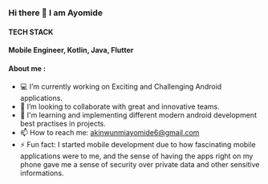 ### Hi there 👋 I am Ayomide
#### TECH STACK
#### Mobile Engineer,   Kotlin,   Java,  Flutter
<!--
**Stephenayor/Stephenayor** is a ✨ _special_ ✨ repository because its `README.md` (this file) appears on your GitHub profile.



- 🔭 I’m currently working on ...
- 🌱 I’m currently learning ...
- 👯 I’m looking to collaborate on ...
- 🤔 I’m looking for help with ...
- 💬 Ask me about ...
- 📫 How to reach me: ...
- 😄 Pronouns: ...
- ⚡ Fun fact: ...
-->
#### About me :
- 💻 I’m currently working on Exciting and Challenging Android applications.
- 👯 I’m looking to collaborate with great and innovative teams.
- 🌱 I'm learning and implementing different modern android development best practises in projects.
- 📫 How to reach me: akinwunmiayomide6@gmail.com
- ⚡ Fun fact: I started mobile development due to how fascinating mobile applications were to me, and the sense of having the apps right on my phone gave me a sense of security                   over private data and other sensitive informations.
